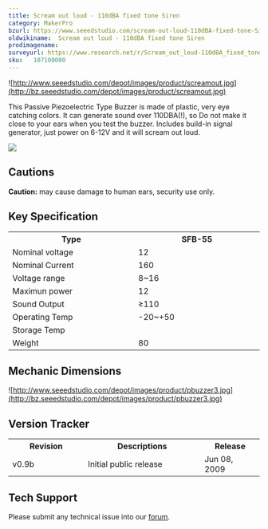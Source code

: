 ```yaml
---
title: Scream out loud - 110dBA fixed tone Siren
category: MakerPro
bzurl: https://www.seeedstudio.com/scream-out-loud-110dBA-fixed-tone-Siren-p-301.html
oldwikiname:  Scream out loud - 110dBA fixed tone Siren
prodimagename:
surveyurl: https://www.research.net/r/Scream_out_loud-110dBA_fixed_tone_Siren
sku:   107100000
---
```

![http://www.seeedstudio.com/depot/images/product/screamout.jpg](http://bz.seeedstudio.com/depot/images/product/screamout.jpg)

This Passive Piezoelectric Type Buzzer is made of plastic, very eye catching colors. It can generate sound over 110DBA(!), so Do not make it close to your ears when you test the buzzer. Includes build-in signal generator, just power on 6-12V and it will scream out loud.

[![](https://github.com/SeeedDocument/Seeed-WiKi/raw/master/docs/images/300px-Get_One_Now_Banner-ragular.png)](https://www.seeedstudio.com/scream-out-loud-110dBA-fixed-tone-Siren-p-301.html)

##   Cautions

**Caution:** may cause damage to human ears, security use only.

##   Key Specification

<table>
<tr>
<th> Type
</th>
<th> SFB-55
</th></tr>
<tr>
<td width="400px"> Nominal voltage
</td>
<td width="400px"> 12
</td></tr>
<tr>
<td> Nominal Current
</td>
<td> 160
</td></tr>
<tr>
<td> Voltage range
</td>
<td> 8~16
</td></tr>
<tr>
<td> Maximun power
</td>
<td>12
</td></tr>
<tr>
<td> Sound Output
</td>
<td> ≥110
</td></tr>
<tr>
<td>Operating Temp
</td>
<td> -20~+50
</td></tr>
<tr>
<td>Storage Temp
</td></tr>
<tr>
<td>Weight
</td>
<td>80
</td></tr></table>

##   Mechanic Dimensions

![http://www.seeedstudio.com/depot/images/product/pbuzzer3.jpg](http://bz.seeedstudio.com/depot/images/product/pbuzzer3.jpg)

##   Version Tracker

<table>
<tr>
<th> Revision
</th>
<th> Descriptions
</th>
<th> Release
</th></tr>
<tr>
<td width="300px"> v0.9b
</td>
<td width="500px"> Initial public release
</td>
<td width="200px"> Jun 08, 2009
</td></tr></table>

## Tech Support
Please submit any technical issue into our [forum](http://forum.seeedstudio.com/). 